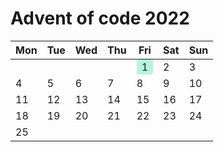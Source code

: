 # Advent of code 2022

<style>
    d {
        background: #6ee7b777;
        color: #022c22;
        border-radius: 4px;
        padding: 2px 8px
    }

    wip {
        background: #fb923c77;
        color: #431407;
        border-radius: 4px;
        padding: 2px 8px
    }
</style>

| Mon | Tue | Wed | Thu | Fri | Sat | Sun |
|-----|-----|-----|-----|-----|-----|-----|
|     |     |     |     |  <d>1</d>  |  2  |  3  |
|  4  |  5  |  6  |  7  |  8  |  9  | 10  |
| 11  | 12  | 13  | 14  | 15  | 16  | 17  |
| 18  | 19  | 20  | 21  | 22  | 23  | 24  |
| 25  |     |     |     |     |     |     |

